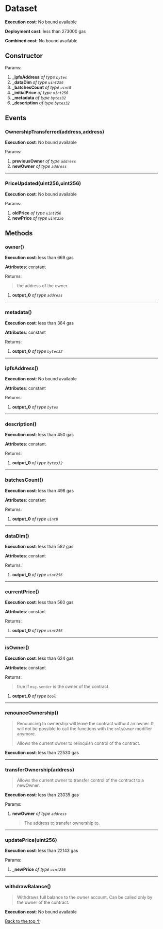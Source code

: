 # Dataset


**Execution cost**: No bound available

**Deployment cost**: less than 273000 gas

**Combined cost**: No bound available

## Constructor



Params:

1. **_ipfsAddress** *of type `bytes`*
2. **_dataDim** *of type `uint256`*
3. **_batchesCount** *of type `uint8`*
4. **_initialPrice** *of type `uint256`*
5. **_metadata** *of type `bytes32`*
6. **_description** *of type `bytes32`*

## Events
### OwnershipTransferred(address,address)


**Execution cost**: No bound available


Params:

1. **previousOwner** *of type `address`*
2. **newOwner** *of type `address`*

--- 
### PriceUpdated(uint256,uint256)


**Execution cost**: No bound available


Params:

1. **oldPrice** *of type `uint256`*
2. **newPrice** *of type `uint256`*


## Methods
### owner()


**Execution cost**: less than 669 gas

**Attributes**: constant



Returns:

> the address of the owner.

1. **output_0** *of type `address`*

--- 
### metadata()


**Execution cost**: less than 384 gas

**Attributes**: constant



Returns:


1. **output_0** *of type `bytes32`*

--- 
### ipfsAddress()


**Execution cost**: No bound available

**Attributes**: constant



Returns:


1. **output_0** *of type `bytes`*

--- 
### description()


**Execution cost**: less than 450 gas

**Attributes**: constant



Returns:


1. **output_0** *of type `bytes32`*

--- 
### batchesCount()


**Execution cost**: less than 498 gas

**Attributes**: constant



Returns:


1. **output_0** *of type `uint8`*

--- 
### dataDim()


**Execution cost**: less than 582 gas

**Attributes**: constant



Returns:


1. **output_0** *of type `uint256`*

--- 
### currentPrice()


**Execution cost**: less than 560 gas

**Attributes**: constant



Returns:


1. **output_0** *of type `uint256`*

--- 
### isOwner()


**Execution cost**: less than 624 gas

**Attributes**: constant



Returns:

> true if `msg.sender` is the owner of the contract.

1. **output_0** *of type `bool`*

--- 
### renounceOwnership()
>
>Renouncing to ownership will leave the contract without an owner. It will not be possible to call the functions with the `onlyOwner` modifier anymore.
>
> Allows the current owner to relinquish control of the contract.


**Execution cost**: less than 22530 gas




--- 
### transferOwnership(address)
>
> Allows the current owner to transfer control of the contract to a newOwner.


**Execution cost**: less than 23035 gas


Params:

1. **newOwner** *of type `address`*

    > The address to transfer ownership to.



--- 
### updatePrice(uint256)


**Execution cost**: less than 22143 gas


Params:

1. **_newPrice** *of type `uint256`*


--- 
### withdrawBalance()
>
>Withdraws full balance to the owner account. Can be called only by the owner of the contract.


**Execution cost**: No bound available




[Back to the top ↑](#dataset)
